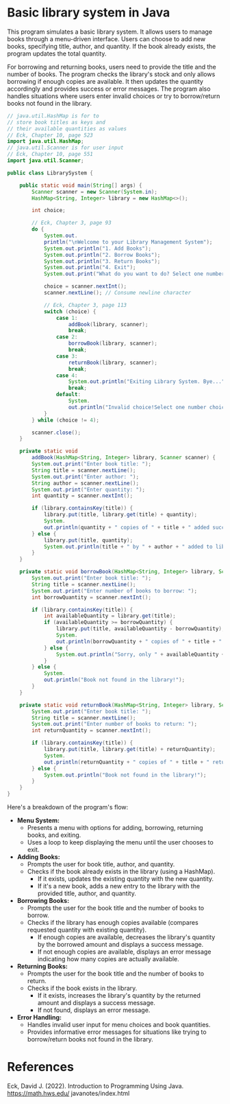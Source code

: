 
<!-- https://www.pdfforge.org/online/en/markdown-to-pdf -->

# Basic library system in Java

This program simulates a basic library system. It allows users to manage books through a menu-driven interface. Users can choose to add new books, specifying title, author, and quantity. If the book already exists, the program updates the total quantity.

For borrowing and returning books, users need to provide the title and the number of books. The program checks the library's stock and only allows borrowing if enough copies are available. It then updates the quantity accordingly and provides success or error messages. The program also handles situations where users enter invalid choices or try to borrow/return books not found in the library.

```java
// java.util.HashMap is for to
// store book titles as keys and
// their available quantities as values
// Eck, Chapter 10, page 523
import java.util.HashMap;
// java.util.Scanner is for user input
// Eck, Chapter 10, page 551
import java.util.Scanner;

public class LibrarySystem {

    public static void main(String[] args) {
        Scanner scanner = new Scanner(System.in);
        HashMap<String, Integer> library = new HashMap<>();

        int choice;

        // Eck, Chapter 3, page 93
        do {
            System.out.
            println("\nWelcome to your Library Management System");
            System.out.println("1. Add Books");
            System.out.println("2. Borrow Books");
            System.out.println("3. Return Books");
            System.out.println("4. Exit");
            System.out.print("What do you want to do? Select one number choice: ");

            choice = scanner.nextInt();
            scanner.nextLine(); // Consume newline character

            // Eck, Chapter 3, page 113
            switch (choice) {
                case 1:
                    addBook(library, scanner);
                    break;
                case 2:
                    borrowBook(library, scanner);
                    break;
                case 3:
                    returnBook(library, scanner);
                    break;
                case 4:
                    System.out.println("Exiting Library System. Bye...");
                    break;
                default:
                    System.
                    out.println("Invalid choice!Select one number choice:");
            }
        } while (choice != 4);

        scanner.close();
    }

    private static void
        addBook(HashMap<String, Integer> library, Scanner scanner) {
        System.out.print("Enter book title: ");
        String title = scanner.nextLine();
        System.out.print("Enter author: ");
        String author = scanner.nextLine();
        System.out.print("Enter quantity: ");
        int quantity = scanner.nextInt();

        if (library.containsKey(title)) {
            library.put(title, library.get(title) + quantity);
            System.
            out.println(quantity + " copies of " + title + " added successfully!");
        } else {
            library.put(title, quantity);
            System.out.println(title + " by " + author + " added to library!");
        }
    }

    private static void borrowBook(HashMap<String, Integer> library, Scanner scanner) {
        System.out.print("Enter book title: ");
        String title = scanner.nextLine();
        System.out.print("Enter number of books to borrow: ");
        int borrowQuantity = scanner.nextInt();

        if (library.containsKey(title)) {
            int availableQuantity = library.get(title);
            if (availableQuantity >= borrowQuantity) {
                library.put(title, availableQuantity - borrowQuantity);
                System.
                out.println(borrowQuantity + " copies of " + title + " borrowed successfully!");
            } else {
                System.out.println("Sorry, only " + availableQuantity + " copies of " + title + " are available!");
            }
        } else {
            System.
            out.println("Book not found in the library!");
        }
    }

    private static void returnBook(HashMap<String, Integer> library, Scanner scanner) {
        System.out.print("Enter book title: ");
        String title = scanner.nextLine();
        System.out.print("Enter number of books to return: ");
        int returnQuantity = scanner.nextInt();

        if (library.containsKey(title)) {
            library.put(title, library.get(title) + returnQuantity);
            System.
            out.println(returnQuantity + " copies of " + title + " returned successfully!");
        } else {
            System.out.println("Book not found in the library!");
        }
    }
}
```

Here's a breakdown of the program's flow:

* **Menu System:**
    * Presents a menu with options for adding, borrowing, returning books, and exiting.
    * Uses a loop to keep displaying the menu until the user chooses to exit.
* **Adding Books:**
    * Prompts the user for book title, author, and quantity.
    * Checks if the book already exists in the library (using a HashMap).
        * If it exists, updates the existing quantity with the new quantity.
        * If it's a new book, adds a new entry to the library with the provided title, author, and quantity.
* **Borrowing Books:**
    * Prompts the user for the book title and the number of books to borrow.
    * Checks if the library has enough copies available (compares requested quantity with existing quantity).
        * If enough copies are available, decreases the library's quantity by the borrowed amount and displays a success message.
        * If not enough copies are available, displays an error message indicating how many copies are actually available.
* **Returning Books:**
    * Prompts the user for the book title and the number of books to return.
    * Checks if the book exists in the library.
        * If it exists, increases the library's quantity by the returned amount and displays a success message.
        * If not found, displays an error message.
* **Error Handling:**
    * Handles invalid user input for menu choices and book quantities.
    * Provides informative error messages for situations like trying to borrow/return books not found in the library.

# References

Eck, David J. (2022). Introduction to Programming Using Java. https://math.hws.edu/
javanotes/index.html
